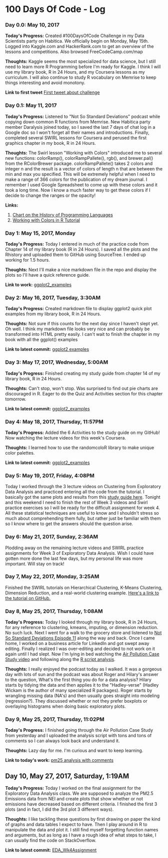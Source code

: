 # 100 Days Of Code - Log

### Day 0.0: May 10, 2017

**Today's Progress:** Created #100DaysOfCode Challenge in my Data Scientists party on Habitica. We officially begin on Monday, May 15th. Logged into Kaggle.com and HackerRank.com to get an overview of the lessons and competitions. Also browsed FreeCodeCamp.com/map

**Thoughts:** Kaggle seems the most specialized for data science, but I still need to learn more R Programming before I'm ready for Kaggle. I think I will use my library book, R in 24 Hours, and my Coursera lessons as my curriculum. I will also continue to study R vocabulary on Memrise to keep things interesting and avoid monotony.

**Link to first tweet** [First tweet about challenge](https://twitter.com/emhunts/status/862647972621844480)


### Day 0.1: May 11, 2017 

**Today's Progress:** Listened to "Not So Standard Deviations" podcast while copying down common R functions from Memrise. New Habitica party member Daralysis joined today, so I saved the last 7 days of chat log in a Google doc so I won't forget all their names and introductions. Finally, completed several SWIRL lessons for Coursera and perused the first graphics chapter in my book, R in 24 Hours.

**Thoughts:** The Swirl lesson "Working with Colors" introduced me to several new functions: colorRamp(), colorRampPallete(), rgb(), and brewer.pal() from the RColorBrewer package. colorRampPallete() takes 2 colors and integer n and the result is a vector of colors of length n that are between the min and max you specified. This will be extremely helpful when I need to make a range of 366 colors for the publication of my dream journal. I remember I used Google Spreadsheet to come up with these colors and it took a long time. Now I know a much faster way to get these colors if I decide to change the ranges or the opacity!

**Links:** 
1. [Chart on the History of Programming Languages](http://www.digibarn.com/collections/posters/tongues/ComputerLanguagesChart.png)
2. [Working with Colors in R Tutorial](https://github.com/DataScienceSpecialization/courses/blob/master/04_ExploratoryAnalysis/Colors/index.Rmd)


### Day 1: May 15, 2017, Monday

**Today's Progress:** Today I entered in much of the practice code from Chapter 14 of my library book (R in 24 Hours). I saved all the plots and the Rhistory and uploaded them to GitHub using SourceTree. I ended up working for 1.5 hours. 

**Thoughts:** Next I'll make a nice markdown file in the repo and display the plots so I'll have a quick reference guide.

**Link to work:** [ggplot2_examples](https://github.com/emiliehwolf/ggplot2_examples)

### Day 2: May 16, 2017, Tuesday, 3:30AM

**Today's Progress:** Created markdown file to display ggplot2 quick plot examples from my library book, R in 24 Hours.

**Thoughts:** Not sure if this counts for the next day since I haven't slept yet. Oh well. I think my markdown file looks very nice and can probably be transformed into HTML pretty easily. I can't wait to finish the chapter in my book with all the ggplot() examples

**Link to latest commit:** [ggplot2 examples](https://github.com/emiliehwolf/ggplot2_examples/tree/37d2d3d654454eadb2d3006c43358283c7017823)

### Day 3: May 17, 2017, Wednesday, 5:00AM

**Today's Progress:** Finished creating my study guide from chapter 14 of my library book, R in 24 Hours.

**Thoughts:** Can't stop, won't stop. Was surprised to find out pie charts are discouraged in R. Eager to do the Quiz and Activities section for this chapter tomorrow.

**Link to latest commit:** [ggplot2_examples](https://github.com/emiliehwolf/ggplot2_examples/tree/700b1207cb143addba360e99b5d50b26a580985f)

### Day 4: May 18, 2017, Thursday, 11:57PM

**Today's Progress:** Added the 6 Activities to the study guide on my GitHub! Now watching the lecture videos for this week's Coursera.

**Thoughts:** I learned how to use the randomcoloR library to make unique color palettes.

**Link to latest commit:** [ggplot2_examples](https://github.com/emiliehwolf/ggplot2_examples/tree/bdd38f9db67f192ded5b65c4b0cc340282877d34)

### Day 5: May 19, 2017, Friday, 4:08PM

Today I worked through the 3 lecture videos on Clustering from Exploratory Data Analysis and practiced entering all the code from the tutorial. I basically got the same plots and results from this [study guide here](https://github.com/DataScienceSpecialization/courses/blob/master/04_ExploratoryAnalysis/hierarchicalClustering/index.md). 
Tonight and this weekend I need to finish the rest of Week 3 videos and Swirl practice exercises so I will be ready for the difficult assignment for week 4. All these statistical techniques are useful to know and I shouldn't stress so much about comprehending them fully, but rather just be familiar with them so I know where to get the answers should the question arise.

### Day 6: May 21, 2017, Sunday, 2:36AM

Plodding away on the remaining lecture videos and SWIRL practice assignments for Week 3 of Exploratory Data Analysis. Wish I could have gotten more done the last few days, but my personal life was more important. Will stay on track!

### Day 7, May 22, 2017, Monday, 3:25AM

Finished the SWIRL tutorials on Hierarchical Clustering, K-Means Clustering, Dimension Reduction, and a real-world clustering example. [Here's a link to the tutorial on GitHub.](https://github.com/DataScienceSpecialization/courses/blob/master/04_ExploratoryAnalysis/clusteringExample/index.md)

### Day 8, May 25, 2017, Thursday, 1:08AM

**Today's Progress:** Today I looked through my library book, R in 24 Hours, for any reference to clustering, kmeans, imputing, or dimension reduction. No such luck. Next I went for a walk to the grocery store and listened to [Not So Standard Deviations Episode 11](https://soundcloud.com/nssd-podcast/episode-11-start-and-stop) along the way and back. Once I came home, I worked on a business article for LinkedIn and got swept away editing. Finally I realized I was over-editing and decided to not work on it again until I had slept. Now I'm lying in bed watching the [Air Pollution Case Study video](https://www.coursera.org/learn/exploratory-data-analysis/lecture/hVteM/air-pollution-case-study) and following along the [R script analysis](https://github.com/DataScienceSpecialization/courses/blob/master/04_ExploratoryAnalysis/CaseStudy/script.R).

**Thoughts:** I really enjoyed the podcast today as I walked. It was a gorgeous day with lots of sun and the podcast was about Roger and Hilary's answer to the question, What's the first thing you do for a data analysis? Hilary starts by tidying the data and then applies it to the "Hadley-verse" (Hadley Wickam is the author of many specialized R packages). Roger starts by wrangling missing data (NA's) and then usually goes straight into modeling (regression?). They discussed whether or not they prefer boxplots or overlaying histograms when doing basic exploratory plots.

### Day 9, May 25, 2017, Thursday, 11:02PM

**Today's Progress:** I finished going through the Air Pollution Case Study from yesterday and I uploaded the analysis script with tons and tons of comments so I can always look back and understand it.

**Thoughts:** Lazy day for me. I'm curious and want to keep learning.

**Link to today's work:** [pm25 analysis with comments](https://github.com/emiliehwolf/pm25_data_casestudy/blob/master/pm25analysis.R)

## Day 10, May 27, 2017, Saturday, 1:19AM

**Today's Progress:** Today I worked on the final assignment for the Exploratory Data Analysis class. We are supposed to analyze the PM2.5 Emissions data from NEI and create plots that show whether or not emissions have decreased based on different criteria. I finished the first 3 plots (and in fact, I did the 3rd plot 3 different ways).

**Thoughts:** I like tackling these questions by first drawing on paper the kind of graphs and data tables I expect to have. Then I play around in R to manipulate the data and plot it. I still find myself forgetting function names and arguments, but as long as I have a rough idea of what steps to take, I can usually find the code on StackOverflow.

**Link to latest commit:** [EDA_Wk4Assignment](https://github.com/emiliehwolf/EDA_Wk4Assignment/blob/0e052ba382393dc8c6122d1be85a41b90e174876/pm25analysis.R)
